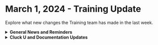 # March 1, 2024 - Training Update

Explore what new changes the Training team has made in the last week.

<details>

<summary><strong>General News and Reminders</strong></summary>

* **Introducing Clea Mahoney! She's joining our team as a Training and Community Enablement Manager who will help us grow our training program!**

- **SHOUT OUT** to Alex, Owen, Mistie, Ethan, Jaffer, Jowen, Jonathan, and Devon for successfully taking our [Broken link](broken-reference "mention")Exam, and collecting your prestigious **Certified Rewster** badge in Discord.&#x20;
- The Legendary Eddie Listen-to-that-soothing-voice Chow will be at Right of Boom next week for the Pre-day! Because of this, our training will be moved to Discord Watch Parties where we can all listen in on the serene teaching of a recorded Eddie Chow
- Join us in our [Cluck-U Discord channel](https://discord.com/channels/936789089703845988/1121465945295167588) if you have any questions, comments, or concerns!

</details>

<details>

<summary><strong>Cluck U and Documentation Updates</strong></summary>

**What's New at Cluck University?**

* We'd love to get your feedback on our Training and Documentation! [Please fill out this form to let us know how we can improve](https://app.sli.do/event/m8C3AjPUnuDgpkVDmPsQL3)!
* We'd also love to get your [feedback on the Open Mic here](https://app.sli.do/event/9DL7k68NvYk8u1ZWUnWrjY)!
* Each of the [Broken link](broken-reference "mention")course pages has highlighted the get credit link. Don't forget to use this to get attendance credit as well as some certification question prep!

**New & Updated Pages:**

* [feb-23rd-2024-pardon-my-jinja.md](../../roc-open-mics/roc-open-mics-north-america/2024-roc-open-mics/feb-23rd-2024-pardon-my-jinja.md "mention")Open Mic page added
* [configure-organization-variables.md](../../../documentation/crates/existing-crate-documentation/configure-organization-variables.md "mention")Crate documentation added (Shout out to Ryan!)
* [connectwise-integration-setup.md](../../../documentation/configuration/integrations/individual-integration-documentation/psa/connectwise-integration-setup.md "mention")page updated for accuracy
* App Platform [Broken link](broken-reference "mention")page has been updated with the latest

</details>

